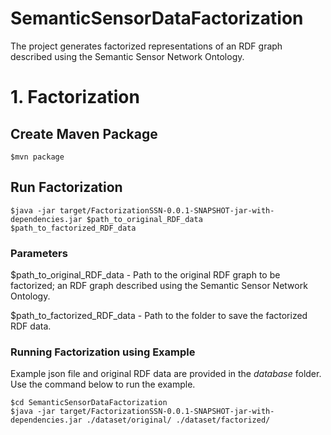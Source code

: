 # SemanticSensorDataFactorization

The project generates factorized representations of an RDF graph described using the Semantic Sensor Network Ontology.

# 1. Factorization

## Create Maven Package

```
$mvn package
```

## Run Factorization

```
$java -jar target/FactorizationSSN-0.0.1-SNAPSHOT-jar-with-dependencies.jar $path_to_original_RDF_data $path_to_factorized_RDF_data
```
### Parameters
$path_to_original_RDF_data - Path to the original RDF graph to be factorized; an RDF graph described using the Semantic Sensor Network Ontology.

$path_to_factorized_RDF_data - Path to the folder to save the factorized RDF data. 

### Running Factorization using Example

Example json file and original RDF data are provided in the *database* folder. Use the command below to run the example.

```
$cd SemanticSensorDataFactorization
$java -jar target/FactorizationSSN-0.0.1-SNAPSHOT-jar-with-dependencies.jar ./dataset/original/ ./dataset/factorized/
